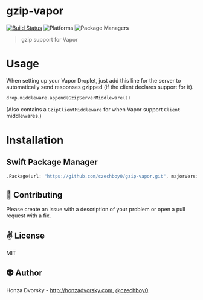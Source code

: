 # gzip-vapor

[![Build Status](https://travis-ci.org/vapor/gzip-provider.svg?branch=master)](https://travis-ci.org/vapor/gzip-provider)
![Platforms](https://img.shields.io/badge/platforms-Linux%20%7C%20OS%20X-blue.svg)
![Package Managers](https://img.shields.io/badge/package%20managers-SwiftPM-yellow.svg)

> gzip support for Vapor

# Usage

When setting up your Vapor Droplet, just add this line for the server to automatically send responses gzipped (if the client declares support for it).

```swift
drop.middleware.append(GzipServerMiddleware())
```

(Also contains a `GzipClientMiddleware` for when Vapor support `Client` middlewares.)

# Installation

## Swift Package Manager

```swift
.Package(url: "https://github.com/czechboy0/gzip-vapor.git", majorVersion: 0, minor: 3)
```

:gift_heart: Contributing
------------
Please create an issue with a description of your problem or open a pull request with a fix.

:v: License
-------
MIT

:alien: Author
------
Honza Dvorsky - http://honzadvorsky.com, [@czechboy0](http://twitter.com/czechboy0)

